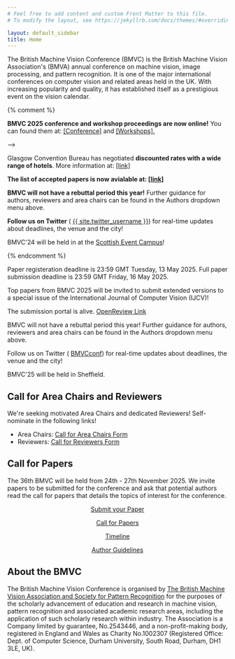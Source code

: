 ```yaml
---
# Feel free to add content and custom Front Matter to this file.
# To modify the layout, see https://jekyllrb.com/docs/themes/#overriding-theme-defaults

layout: default_sidebar
title: Home 
---
```


<p class="text-justify">The British Machine Vision Conference (BMVC) is the British Machine Vision Association's (BMVA) annual conference on machine vision, image processing, and pattern recognition. It is one of the major international conferences on computer vision and related areas held in the UK. With increasing popularity and quality, it has established itself as a prestigious event on the vision calendar.</p>


{% comment %} 

<div class="alert mt-3 alert-info" style="">
    <p><strong>BMVC 2025 conference and workshop proceedings are now online!</strong> You can found them at: <a href="https://bmvc2024.org/proceedings/conference-proceedings/">[Conference]</a> and <a href="https://bmvc2024.org/proceedings/workshop-proceedings/">[Workshops].</a></p> -->
    <p>Glasgow Convention Bureau has negotiated <strong>discounted rates with a wide range of hotels</strong>. More information at: <a href="{{ site.baseurl }}{% link attending/plan-your-visit.md %}">[link]</a></p>
    <p><strong>The list of accepted papers is now avialable at: <a href="{{ site.baseurl }}{% link programme/accepted_papers.md %}">[link]</a></strong></p>
    <p><strong>BMVC will not have a rebuttal period this year!</strong> Further guidance for authors, reviewers and area chairs can be found in the Authors dropdown menu above.</p>
    <p><strong>Follow us on Twitter</strong> (<i class="fab fa-twitter fa-1x" style="color: gray;"></i> <a href="https://twitter.com/{{ site.twitter_username }}">{{ site.twitter_username }}</a>) for real-time updates about deadlines, the venue and the city! </p>
    <p>BMVC'24 will be held in  at the <a href="https://www.sec.co.uk/">Scottish Event Campus</a>!</p>
</div>

{% endcomment %} 


<div class="alert mt-3 alert-info" style="">
    <p>Paper registeration deadline is 23:59 GMT Tuesday, 13 May 2025. Full paper submission deadline is 23:59 GMT Friday, 16 May 2025. </p>
    <p>Top papers from BMVC 2025 will be invited to submit extended versions to a special issue of the International Journal of Computer Vision (IJCV)! </p>
    <p>The submission portal is alive. <a href="https://openreview.net/group?id=bmva.org/BMVC/2025/Conference">OpenReview Link</a> </p>
    <p>BMVC will not have a rebuttal period this year! Further guidance for authors, reviewers and area chairs can be found in the Authors dropdown menu above.</p>
    <p>Follow us on Twitter (<i class="fab fa-twitter fa-1x" style="color: gray;"></i> <a href="https://twitter.com/BMVCconf">BMVCconf</a>) for real-time updates about deadlines, the venue and the city! </p>
    <p>BMVC'25 will be held in Sheffield. </p>
</div>

## Call for Area Chairs and Reviewers

<p class="text-justify">We're seeking motivated Area Chairs and dedicated Reviewers! Self-nominate in the following links!</p>

* Area Chairs: <a href="https://forms.gle/Jr3ysR6SePgr1vGW8">Call for Area Chairs Form</a>
* Reviewers: <a href="https://forms.gle/UwvuHkbRtJZrptzw6">Call for Reviewers Form</a>

## Call for Papers

<p class="text-justify">The 36th BMVC will be held from 24th - 27th November 2025. We invite papers to be submitted for the conference and ask that potential authors read the call for papers that details the topics of interest for the conference.</p>
    
<div class="row no-gutters pt-0 d-xs-block {%comment%}d-xl-none{%endcomment%}">
    <div class="mb-1 pl-2 pr-2 mx-auto mx-sm-left col-xs-auto">
        <p style="text-align: center;"><a class="btn btn-primary" role="button"  href="https://openreview.net/group?id=bmva.org/BMVC/2025/Conference">Submit your Paper</a></p>
    </div>
    <div class="mb-1 pl-2 pr-2 mx-auto mx-sm-left col-xs-auto">
        <p style="text-align: center;"><a class="btn btn-primary" role="button" href="{{site.baseurl}}{% link calls/call-for-papers.md %}">Call for Papers</a></p>
    </div>
    <div class="mb-1 pl-2 pr-2 mx-auto mx-sm-left col-xs-auto">
        <p style="text-align: center;"><a class="btn btn-primary" role="button" href="{{site.baseurl}}{% link dates.md %}">Timeline</a></p>
    </div>
    <div class="mb-1 pl-2 pr-2 mx-auto mx-sm-left col-xs-auto">
        <p style="text-align: center;"><a class="btn btn-primary" role="button" href="{{site.baseurl}}{% link authors/author-guidelines.md %}">Author Guidelines</a></p>
    </div> 
</div>


## About the BMVC

<p class="text-justify">The British Machine Vision Conference is organised by <a href="https://britishmachinevisionassociation.github.io/">The British Machine Vision Association and Society for Pattern Recognition</a> for the purposes of the scholarly advancement of education and research in machine vision, pattern recognition and associated academic research areas, including the application of such scholarly research within industry. The Association is a Company limited by guarantee, No.2543446, and a non-profit-making body, registered in England and Wales as Charity No.1002307 (Registered Office: Dept. of Computer Science, Durham University, South Road, Durham, DH1 3LE, UK).</p>
